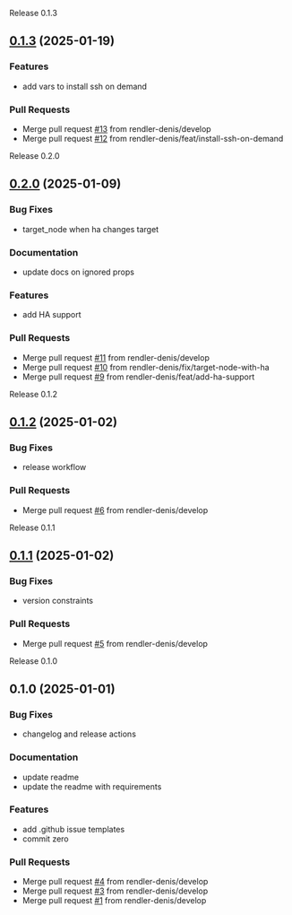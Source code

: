 
<a name="0.1.3">Release 0.1.3</a>
## [0.1.3](https://github.com/rendler-denis/tf-proxmox-mod/compare/0.2.0...0.1.3) (2025-01-19)

### Features

* add vars to install ssh on demand

### Pull Requests

* Merge pull request [#13](https://github.com/rendler-denis/tf-proxmox-mod/issues/13) from rendler-denis/develop
* Merge pull request [#12](https://github.com/rendler-denis/tf-proxmox-mod/issues/12) from rendler-denis/feat/install-ssh-on-demand


<a name="0.2.0">Release 0.2.0</a>
## [0.2.0](https://github.com/rendler-denis/tf-proxmox-mod/compare/0.1.2...0.2.0) (2025-01-09)

### Bug Fixes

* target_node when ha changes target

### Documentation

* update docs on ignored props

### Features

* add HA support

### Pull Requests

* Merge pull request [#11](https://github.com/rendler-denis/tf-proxmox-mod/issues/11) from rendler-denis/develop
* Merge pull request [#10](https://github.com/rendler-denis/tf-proxmox-mod/issues/10) from rendler-denis/fix/target-node-with-ha
* Merge pull request [#9](https://github.com/rendler-denis/tf-proxmox-mod/issues/9) from rendler-denis/feat/add-ha-support


<a name="0.1.2">Release 0.1.2</a>
## [0.1.2](https://github.com/rendler-denis/tf-proxmox-mod/compare/0.1.1...0.1.2) (2025-01-02)

### Bug Fixes

* release workflow

### Pull Requests

* Merge pull request [#6](https://github.com/rendler-denis/tf-proxmox-mod/issues/6) from rendler-denis/develop


<a name="0.1.1">Release 0.1.1</a>
## [0.1.1](https://github.com/rendler-denis/tf-proxmox-mod/compare/0.1.0...0.1.1) (2025-01-02)

### Bug Fixes

* version constraints

### Pull Requests

* Merge pull request [#5](https://github.com/rendler-denis/tf-proxmox-mod/issues/5) from rendler-denis/develop


<a name="0.1.0">Release 0.1.0</a>
## 0.1.0 (2025-01-01)

### Bug Fixes

* changelog and release actions

### Documentation

* update readme
* update the readme with requirements

### Features

* add .github issue templates
* commit zero

### Pull Requests

* Merge pull request [#4](https://github.com/rendler-denis/tf-proxmox-mod/issues/4) from rendler-denis/develop
* Merge pull request [#3](https://github.com/rendler-denis/tf-proxmox-mod/issues/3) from rendler-denis/develop
* Merge pull request [#1](https://github.com/rendler-denis/tf-proxmox-mod/issues/1) from rendler-denis/develop

